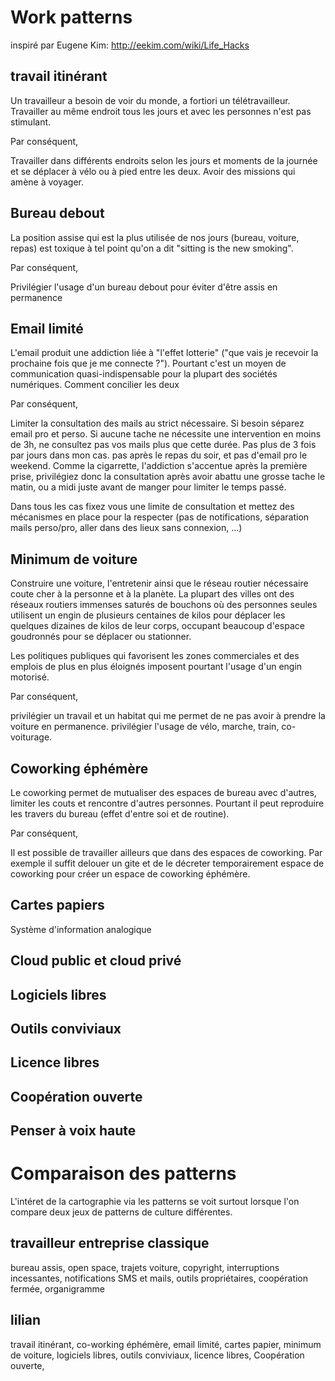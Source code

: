 # Work patterns

inspiré par Eugene Kim:
http://eekim.com/wiki/Life_Hacks

## travail itinérant

Un travailleur a besoin de voir du monde, a fortiori un télétravailleur.
Travailler au même endroit tous les jours et avec les personnes n'est pas stimulant.

Par conséquent,  

Travailler dans différents endroits selon les jours et moments de la journée et se déplacer à vélo ou à pied entre les deux. Avoir des missions qui amène à voyager.

## Bureau debout

La position assise qui est la plus utilisée de nos jours (bureau, voiture, repas) est toxique à tel point qu'on a dit "sitting is the new smoking".

Par conséquent,  

Privilégier l'usage d'un bureau debout pour éviter d'être assis en permanence

## Email limité

L'email produit une addiction liée à "l'effet lotterie" ("que vais je recevoir la prochaine fois que je me connecte ?"). Pourtant c'est un moyen de communication quasi-indispensable pour la plupart des sociétés numériques. Comment concilier les deux

Par conséquent,  

Limiter la consultation des mails au strict nécessaire. Si besoin séparez email pro et perso. Si aucune tache ne nécessite une intervention en moins de 3h, ne consultez pas vos mails plus que cette durée. Pas plus de 3 fois par jours dans mon cas. pas après le repas du soir, et pas d'email pro le weekend. Comme la cigarrette, l'addiction s'accentue après la première prise, privilégiez donc la consultation après avoir abattu une grosse tache le matin, ou a midi juste avant de manger pour limiter le temps passé.

Dans tous les cas fixez vous une limite de consultation et mettez des mécanismes en place pour la respecter (pas de notifications, séparation mails perso/pro, aller dans des lieux sans connexion, ...)



## Minimum de voiture

Construire une voiture, l'entretenir ainsi que le réseau routier nécessaire coute cher à la personne et à la planète. La plupart des villes ont des réseaux routiers immenses saturés de bouchons où des personnes seules utilisent un engin de plusieurs centaines de kilos pour déplacer les quelques dizaines de kilos de leur corps, occupant beaucoup d'espace goudronnés pour se déplacer ou stationner. 

Les politiques publiques qui favorisent les zones commerciales et des emplois de plus en plus éloignés imposent pourtant l'usage d'un engin motorisé.

Par conséquent,  

privilégier un travail et un habitat qui me permet de ne pas avoir à prendre la voiture en permanence. privilégier l'usage de vélo, marche, train, co-voiturage.


## Coworking éphémère

Le coworking permet de mutualiser des espaces de bureau avec d'autres, limiter les couts et rencontre d'autres personnes. Pourtant il peut reproduire les travers du bureau (effet d'entre soi et de routine).  

Par conséquent,  

Il est possible de travailler ailleurs que dans des espaces de coworking. Par exemple il suffit delouer un gite et de le décreter temporairement espace de coworking pour créer un espace de coworking éphémère.

## Cartes papiers

Système d'information analogique

## Cloud public et cloud privé


## Logiciels libres

## Outils conviviaux


## Licence libres

## Coopération ouverte

## Penser à voix haute

# Comparaison des patterns

L'intéret de la cartographie via les patterns se voit surtout lorsque l'on compare deux jeux de patterns de culture différentes.


## travailleur entreprise classique

bureau assis, open space, trajets voiture, copyright, interruptions incessantes, notifications SMS et mails, outils propriétaires, coopération fermée, organigramme


## lilian

travail itinérant, co-working éphémère, email limité, cartes papier, minimum de voiture, logiciels libres, outils conviviaux, licence libres, Coopération ouverte, 



